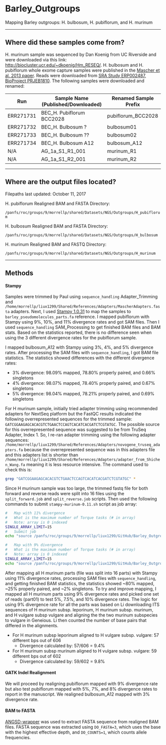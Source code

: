 # Barley_Outgroups

Mapping Barley outgroups: H. bulbosum, H. pubiflorum, and H. murinum

---

## Where did these samples come from?

H. murinum sample was sequenced by Dan Koenig from UC Riverside and were downloaded via this link: http://biocluster.ucr.edu/~dkoenig/Hm_RESEQ/. H. bulbosum and H. pubiflorum whole exome capture samples were published in the [Mascher et al. 2013 paper](https://www.ncbi.nlm.nih.gov/pmc/articles/PMC4241023/#__sec16title). Reads were downloaded from [SRA Study ERP002487, BioProject PRJEB1810](https://www.ncbi.nlm.nih.gov/Traces/study/?acc=ERP002487). The following samples were downloaded and renamed:

| Run       | Sample Name (Published/Downloaded)   | Renamed Sample Prefix |
| --------- | ------------------------------------ | --------------------- |
| ERR271731 | BEC_H. Pubiflorum BCC2028            | pubiflorum_BCC2028    |
| ERR271732 | BEC_H. Bulbosum ?                    | bulbosum01            |
| ERR271733 | BEC_H. Bulbosum ??                   | bulbosum02            |
| ERR271734 | BEC_H. Bulbosum A12                  | bulbosum_A12          |
| N/A       | AG_1a_S1_R1_001                      | murinum_R1            |
| N/A       | AG_1a_S1_R2_001                      | murinum_R2            |

---

## Where are the output files located?

Filepaths last updated: October 11, 2017

H. pubiflorum Realigned BAM and FASTA Directory:

`/panfs/roc/groups/9/morrellp/shared/Datasets/NGS/Outgroups/H_pubiflorum`

H. bulbosum Realigned BAM and FASTA Directory:

`/panfs/roc/groups/9/morrellp/shared/Datasets/NGS/Outgroups/H_bulbosum`

H. murinum Realigned BAM and FASTQ Directory:

`/panfs/roc/groups/9/morrellp/shared/Datasets/NGS/Outgroups/H_murinum`

---

## Methods

#### Stampy

Samples were trimmed by Paul using `sequence_handling` Adapter_Trimming and `/home/morrellp/liux1299/Shared/References/Adapters/MascherAdapters.fasta` adapters. Next, I used [Stampy 1.0.31](http://www.well.ox.ac.uk/project-stampy) to map the samples to `barley_pseudomolecules_parts.fa` reference. I mapped pubiflorum with Stampy using 9%, 10%, and 11% divergence rates and got SAM files. Then I used `sequence_handling` SAM_Processing to get finished BAM files and BAM stats.  Based on the statistics reported, there is no difference seen when using the 3 different divergence rates for the pubiflorum sample.

I mapped bulbosum_A12 with Stampy using 3%, 4%, and 5% divergence rates. After processing the SAM files with `sequence_handling`, I got BAM file statistics. The statistics showed differences with the different divergence rates:
- 3% divergence: 98.09% mapped, 78.80% properly paired, and 0.66% singletons
- 4% divergence: 98.07% mapped, 78.40% properly paired, and 0.67% singletons
- 5% divergence: 98.04% mapped, 78.21% properly paired, and 0.69% singletons

For H murinum sample, initially tried adapter trimming using recommended adapters for NextSeq platform but the FastQC results indicated the following overrepresented sequences for the trimmed sample: `GATCGGAAGAGCACACGTCTGAACTCCAGTCACATCACGATCTCGTATGC`. The possible source for this overrepresented sequence was suggested to be from TruSeq Adapter, Index 1. So, I re-ran adapter trimming using the following adapter sequences: `/home/morrellp/liux1299/Shared/References/Adapters/novogene_truseq_adapters.fa` because the overrepresented sequence was in this adapters file and this adapters list is shorter than `/home/morrellp/liux1299/Shared/References/Adapters/adapter_from_Shichen_Wang.fa` meaning it is less resource intensive. The command used to check this is:

```bash
grep "GATCGGAAGAGCACACGTCTGAACTCCAGTCACATCACGATCTCGTATGC" *
```

Since H murinum sample was too large, the trimmed fastq file for both forward and reverse reads were split into 16 files using the `split_forward.job` and `split_reverse.job` scripts. Then used the following commands to submit `stampy-murinum-0.11.sh` script as job array:

```bash
#   Map with 11% divergence
#   What is the maximum number of Torque tasks (# in array)
#   Note: array is 0 indexed
SINGLE_ARRAY_LIMIT=15
#   Submit job
echo "source /panfs/roc/groups/9/morrellp/liux1299/GitHub/Barley_Outgroups/stampy_mapped/stampy-murinum-0.11.sh && /panfs/roc/groups/9/morrellp/liux1299/GitHub/Barley_Outgroups/stampy_mapped/stampy-murinum-0.11.sh" | qsub -t 0-"${SINGLE_ARRAY_LIMIT}" -q mesabi -l mem=62gb,nodes=1:ppn=24,walltime=96:00:00 -m abe -M liux1299@umn.edu

#   Map with 9% divergence
#   What is the maximum number of Torque tasks (# in array)
#   Note: array is 0 indexed
SINGLE_ARRAY_LIMIT=15
echo "source /panfs/roc/groups/9/morrellp/liux1299/GitHub/Barley_Outgroups/stampy_mapped/stampy-murinum-0.09.sh && /panfs/roc/groups/9/morrellp/liux1299/GitHub/Barley_Outgroups/stampy_mapped/stampy-murinum-0.09.sh" | qsub -t 0-"${SINGLE_ARRAY_LIMIT}" -q mesabi -l mem=62gb,nodes=1:ppn=24,walltime=72:00:00 -m abe -M liux1299@umn.edu
```

After mapping all H murinum parts (file was split into 16 parts) with Stampy using 11% divergence rates, processing SAM files with `sequence_handling`, and getting finished BAM statistics, the statistics showed ~80% mapped, ~25% properly paired, and ~2% singletons. To try and improve mapping, I mapped all H murinum parts using 9% divergence rates and picked one set of reads (part01) to test 5%, 7.5%, and 10% divergence rates. The logic for using 9% divergence rate for all the parts was based on Li downloading ITS sequences of H murinum subsp. leporinum, H murinum subsp. murinum, and H vulgare subsp vulgare and aligning the the two murinum subspecies to vulgare in Geneious. Li then counted the number of base pairs that differed in the alignments.
- For H murinum subsp leporinum aligned to H vulgare subsp. vulgare: 57 different bps out of 606
   - Divergence calculated by: 57/606 = 9.4%
- For H murinum subsp murinum aligned to H vulgare subsp. vulgare: 59 different bps out of 602
   - Divergence calculated by: 59/602 = 9.8%

#### GATK Indel Realignment

We will proceed by realigning pubiflorum mapped with 9% divergence rate but also test pubiflorum mapped with 5%, 7%, and 8% divergence rates to report in the manuscript. We realigned bulbosum_A12 mapped with 3% divergence rate.

#### BAM to FASTA

[ANGSD-wrapper](https://github.com/mojaveazure/angsd-wrapper) was used to extract FASTA sequence from realigned BAM files. FASTA sequence was extracted using `DO_FASTA=3`, which uses the base with the highest effective depth, and `DO_COUNTS=1`, which counts allele frequencies.
